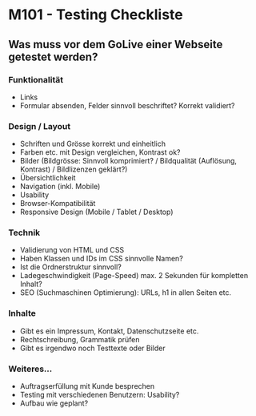# M101 - Testing Checkliste
## Was muss vor dem GoLive einer Webseite getestet werden?

### Funktionalität
- Links
- Formular absenden, Felder sinnvoll beschriftet? Korrekt validiert?

### Design / Layout
- Schriften und Grösse korrekt und einheitlich
- Farben etc. mit Design vergleichen, Kontrast ok?
- Bilder (Bildgrösse: Sinnvoll komprimiert? / Bildqualität (Auflösung, Kontrast) / Bildlizenzen geklärt?)
- Übersichtlichkeit
- Navigation (inkl. Mobile)
- Usability
- Browser-Kompatibilität
- Responsive Design (Mobile / Tablet / Desktop)


### Technik
- Validierung von HTML und CSS
- Haben Klassen und IDs im CSS sinnvolle Namen?
- Ist die Ordnerstruktur sinnvoll?
- Ladegeschwindigkeit (Page-Speed) max. 2 Sekunden für kompletten Inhalt?
- SEO (Suchmaschinen Optimierung): URLs, h1 in allen Seiten etc.


### Inhalte
- Gibt es ein Impressum, Kontakt, Datenschutzseite etc.
- Rechtschreibung, Grammatik prüfen
- Gibt es irgendwo noch Testtexte oder Bilder

### Weiteres…
- Auftragserfüllung mit Kunde besprechen
- Testing mit verschiedenen Benutzern: Usability?
- Aufbau wie geplant?
